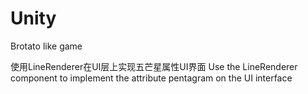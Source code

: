 # Unity
Brotato like game

使用LineRenderer在UI层上实现五芒星属性UI界面
Use the LineRenderer component to implement the attribute pentagram on the UI interface
